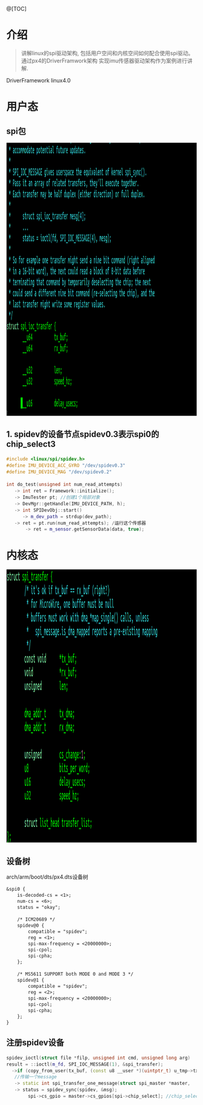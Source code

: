 @[TOC]
# 介绍
>讲解linux的spi驱动架构, 包括用户空间和内核空间如何配合使用spi驱动。通过px4的DriverFramwork架构
实现imu传感器驱动架构作为案例进行讲解.


DriverFramework
linux4.0

# 用户态

## spi包

<div align="center">
<p>  </p> 
<img src="https://github.com/yangang123/picture/raw/master/linux/SPI_user_space.PNG" height="720" width="1280" > 
</div>

## 1. spidev的设备节点spidev0.3表示spi0的chip_select3
```cpp
#include <linux/spi/spidev.h>
#define IMU_DEVICE_ACC_GYRO "/dev/spidev0.3"
#define IMU_DEVICE_MAG "/dev/spidev0.2"

int do_test(unsigned int num_read_attempts)
   -> int ret = Framework::initialize();
   -> ImuTester pt; //创建1个局部对象
   -> DevMgr::getHandle(IMU_DEVICE_PATH, h);
   -> int SPIDevObj::start()
      -> m_dev_path = strdup(dev_path);
   -> ret = pt.run(num_read_attempts); /运行这个传感器
       -> ret = m_sensor.getSensorData(data, true);
```

# 内核态

<div align="center">
<p>  </p> 
<img src="https://github.com/yangang123/picture/raw/master/linux/SPI_kernel_space.PNG" height="720" width="1280" > 
</div>

## 设备树
arch/arm/boot/dts/px4.dts设备树
```
&spi0 {
	is-decoded-cs = <1>;
	num-cs = <6>;
	status = "okay";

	/* ICM20689 */
	spidev@0 {
		compatible = "spidev";
		reg = <1>;
		spi-max-frequency = <20000000>;
		spi-cpol;
		spi-cpha;
	};

	/* MS5611 SUPPORT both MODE 0 and MODE 3 */
	spidev@1 {
		compatible = "spidev";
		reg = <2>;
		spi-max-frequency = <20000000>;
		spi-cpol;
		spi-cpha;		
	};
}
```

## 注册spidev设备
```cpp
spidev_ioctl(struct file *filp, unsigned int cmd, unsigned long arg)
result = ::ioctl(m_fd, SPI_IOC_MESSAGE(1), &spi_transfer);
  ->if (copy_from_user(tx_buf, (const u8 __user *)(uintptr_t) u_tmp->tx_buf,u_tmp->len)) //拷贝用户层数据
   //传输一个message
   -> static int spi_transfer_one_message(struct spi_master *master,
   -> status = spidev_sync(spidev, &msg);
		spi->cs_gpio = master->cs_gpios[spi->chip_select]; //chip_select是一个信号
```
